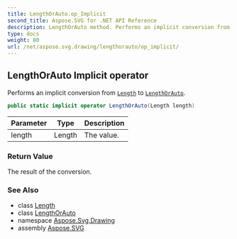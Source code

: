 ```yaml
---
title: LengthOrAuto.op_Implicit
second_title: Aspose.SVG for .NET API Reference
description: LengthOrAuto method. Performs an implicit conversion from Length to LengthOrAuto
type: docs
weight: 80
url: /net/aspose.svg.drawing/lengthorauto/op_implicit/
---
```

## LengthOrAuto Implicit operator

Performs an implicit conversion from [`Length`](../length/) to [`LengthOrAuto`](../).

```csharp
public static implicit operator LengthOrAuto(Length length)
```

| Parameter | Type | Description |
| --- | --- | --- |
| length | Length | The value. |

### Return Value

The result of the conversion.

### See Also

* class [Length](../../length/)
* class [LengthOrAuto](../)
* namespace [Aspose.Svg.Drawing](../../lengthorauto/)
* assembly [Aspose.SVG](../../../)
